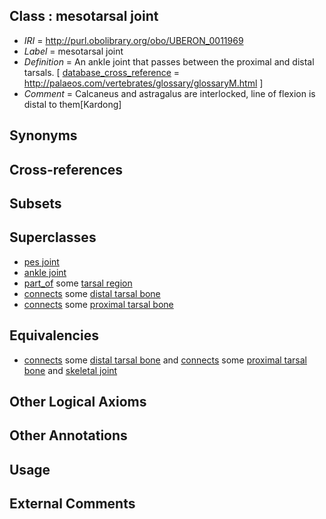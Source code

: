 
## Class : mesotarsal joint

 * *IRI* = http://purl.obolibrary.org/obo/UBERON_0011969
 * *Label* = mesotarsal joint
 * *Definition* = An ankle joint that passes between the proximal and distal tarsals. [ [database_cross_reference](../../ef/oboInOwl#hasDbXref.md) = http://palaeos.com/vertebrates/glossary/glossaryM.html ]
 * *Comment* = Calcaneus and astragalus are interlocked, line of flexion is distal to them[Kardong]

## Synonyms


## Cross-references


## Subsets


## Superclasses

 * [pes joint](../../UBERON/87/UBERON_0001487.md)
 * [ankle joint](../../UBERON/88/UBERON_0001488.md)
 * [part_of](../../BFO/50/BFO_0000050.md) some [tarsal region](../../UBERON/54/UBERON_0004454.md)
 * [connects](../../ts/core#connects.md) some [distal tarsal bone](../../UBERON/21/UBERON_0010721.md)
 * [connects](../../ts/core#connects.md) some [proximal tarsal bone](../../UBERON/79/UBERON_0011679.md)

## Equivalencies

 * [connects](../../ts/core#connects.md) some [distal tarsal bone](../../UBERON/21/UBERON_0010721.md) and [connects](../../ts/core#connects.md) some [proximal tarsal bone](../../UBERON/79/UBERON_0011679.md) and [skeletal joint](../../UBERON/82/UBERON_0000982.md)

## Other Logical Axioms


## Other Annotations


## Usage


## External Comments

